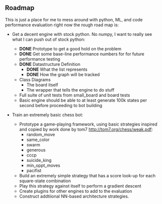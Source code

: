 ## Roadmap ##

This is just a place for me to mess around with python, ML, and code performance evaluation right now the rough road map is:
- Get a decent engine with stock python. No numpy, I want to really see what I can push out of stock python:
    - **DONE** Prototype to get a good hold on the problem
    - **DONE** Get some base-line performance numbers for for future performance testing
    - **DONE** Datastructure Definition
        - **DONE** What the list represents
        - **DONE** How the graph will be tracked
    - Class Diagrams
        - The board itself
        - The wrapper that tells the engine to do stuff
    - Full suite of unit tests from small_board and board tests
    - Basic engine should be able to at least generate 100k states per second before proceeding to bot building

- Train an extremely basic chess bot:
    - Prototype a game-playing framework, using basic strategies
    inspired and copied by work done by tom7 http://tom7.org/chess/weak.pdf:
        - random_move
        - same_color
        - swarm
        - generous
        - cccp
        - suicide_king
        - min_oppt_moves
        - pacifist
    - Build an extremely simple strategy that has a score look-up for each square-state combination
    - Play this strategy against itself to perform a gradient descent
    - Create plugins for other engines to add to the evaluation
    - Construct addtiional NN-based architecture strategies.